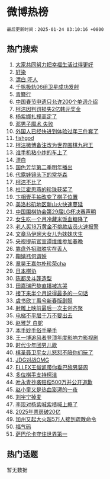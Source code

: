 # 微博热榜

`最后更新时间：2025-01-24 03:10:16 +0800`

## 热门搜索

1. [大家共同努力把幸福生活过得更好](https://m.weibo.cn/search?containerid=100103type%3D1%26t%3D10%26q%3D%23%E5%A4%A7%E5%AE%B6%E5%85%B1%E5%90%8C%E5%8A%AA%E5%8A%9B%E6%8A%8A%E5%B9%B8%E7%A6%8F%E7%94%9F%E6%B4%BB%E8%BF%87%E5%BE%97%E6%9B%B4%E5%A5%BD%23&stream_entry_id=51&isnewpage=1&extparam=seat%3D1%26cate%3D10103%26filter_type%3Drealtimehot%26stream_entry_id%3D51%26q%3D%2523%25E5%25A4%25A7%25E5%25AE%25B6%25E5%2585%25B1%25E5%2590%258C%25E5%258A%25AA%25E5%258A%259B%25E6%258A%258A%25E5%25B9%25B8%25E7%25A6%258F%25E7%2594%259F%25E6%25B4%25BB%25E8%25BF%2587%25E5%25BE%2597%25E6%259B%25B4%25E5%25A5%25BD%2523%26dgr%3D0%26pos%3D0%26c_type%3D51%26display_time%3D1737659414%26pre_seqid%3D17376594149560111146134)
1. [轩染](https://m.weibo.cn/search?containerid=100103type%3D1%26t%3D10%26q%3D%E8%BD%A9%E6%9F%93&stream_entry_id=31&isnewpage=1&extparam=seat%3D1%26filter_type%3Drealtimehot%26q%3D%25E8%25BD%25A9%25E6%259F%2593%26c_type%3D31%26pos%3D0%26realpos%3D1%26cate%3D5001%26band_rank%3D1%26flag%3D2%26stream_entry_id%3D31%26dgr%3D0%26lcate%3D5001%26display_time%3D1737659414%26pre_seqid%3D17376594149560111146134)
1. [漂白 吓人](https://m.weibo.cn/search?containerid=100103type%3D1%26t%3D10%26q%3D%E6%BC%82%E7%99%BD+%E5%90%93%E4%BA%BA&stream_entry_id=31&isnewpage=1&extparam=seat%3D1%26filter_type%3Drealtimehot%26q%3D%25E6%25BC%2582%25E7%2599%25BD%2520%25E5%2590%2593%25E4%25BA%25BA%26c_type%3D31%26pos%3D1%26realpos%3D2%26cate%3D5001%26band_rank%3D2%26flag%3D2%26stream_entry_id%3D31%26dgr%3D0%26lcate%3D5001%26display_time%3D1737659414%26pre_seqid%3D17376594149560111146134)
1. [千帆极轨06组卫星成功发射](https://m.weibo.cn/search?containerid=100103type%3D1%26t%3D10%26q%3D%23%E5%8D%83%E5%B8%86%E6%9E%81%E8%BD%A806%E7%BB%84%E5%8D%AB%E6%98%9F%E6%88%90%E5%8A%9F%E5%8F%91%E5%B0%84%23&stream_entry_id=31&isnewpage=1&extparam=seat%3D1%26filter_type%3Drealtimehot%26q%3D%2523%25E5%258D%2583%25E5%25B8%2586%25E6%259E%2581%25E8%25BD%25A806%25E7%25BB%2584%25E5%258D%25AB%25E6%2598%259F%25E6%2588%2590%25E5%258A%259F%25E5%258F%2591%25E5%25B0%2584%2523%26c_type%3D31%26pos%3D2%26realpos%3D3%26cate%3D5001%26band_rank%3D3%26flag%3D0%26stream_entry_id%3D31%26dgr%3D0%26lcate%3D5001%26display_time%3D1737659414%26pre_seqid%3D17376594149560111146134)
1. [青簪行](https://m.weibo.cn/search?containerid=100103type%3D1%26t%3D10%26q%3D%E9%9D%92%E7%B0%AA%E8%A1%8C&stream_entry_id=31&isnewpage=1&extparam=seat%3D1%26filter_type%3Drealtimehot%26q%3D%25E9%259D%2592%25E7%25B0%25AA%25E8%25A1%258C%26c_type%3D31%26pos%3D3%26realpos%3D4%26cate%3D5001%26band_rank%3D4%26flag%3D2%26stream_entry_id%3D31%26dgr%3D0%26lcate%3D5001%26display_time%3D1737659414%26pre_seqid%3D17376594149560111146134)
1. [中国春节申遗只允许200个单词介绍](https://m.weibo.cn/search?containerid=100103type%3D1%26t%3D10%26q%3D%23%E4%B8%AD%E5%9B%BD%E6%98%A5%E8%8A%82%E7%94%B3%E9%81%97%E5%8F%AA%E5%85%81%E8%AE%B8200%E4%B8%AA%E5%8D%95%E8%AF%8D%E4%BB%8B%E7%BB%8D%23&stream_entry_id=31&isnewpage=1&extparam=seat%3D1%26filter_type%3Drealtimehot%26q%3D%2523%25E4%25B8%25AD%25E5%259B%25BD%25E6%2598%25A5%25E8%258A%2582%25E7%2594%25B3%25E9%2581%2597%25E5%258F%25AA%25E5%2585%2581%25E8%25AE%25B8200%25E4%25B8%25AA%25E5%258D%2595%25E8%25AF%258D%25E4%25BB%258B%25E7%25BB%258D%2523%26c_type%3D31%26pos%3D4%26realpos%3D5%26cate%3D5001%26band_rank%3D5%26flag%3D0%26stream_entry_id%3D31%26dgr%3D0%26lcate%3D5001%26display_time%3D1737659414%26pre_seqid%3D17376594149560111146134)
1. [柯洁因判罚损失2亿韩元奖金](https://m.weibo.cn/search?containerid=100103type%3D1%26t%3D10%26q%3D%23%E6%9F%AF%E6%B4%81%E5%9B%A0%E5%88%A4%E7%BD%9A%E6%8D%9F%E5%A4%B12%E4%BA%BF%E9%9F%A9%E5%85%83%E5%A5%96%E9%87%91%23&stream_entry_id=31&isnewpage=1&extparam=seat%3D1%26filter_type%3Drealtimehot%26q%3D%2523%25E6%259F%25AF%25E6%25B4%2581%25E5%259B%25A0%25E5%2588%25A4%25E7%25BD%259A%25E6%258D%259F%25E5%25A4%25B12%25E4%25BA%25BF%25E9%259F%25A9%25E5%2585%2583%25E5%25A5%2596%25E9%2587%2591%2523%26c_type%3D31%26pos%3D5%26realpos%3D6%26cate%3D5001%26band_rank%3D6%26flag%3D2%26stream_entry_id%3D31%26dgr%3D0%26lcate%3D5001%26display_time%3D1737659414%26pre_seqid%3D17376594149560111146134)
1. [杨紫娜扎撞高定了](https://m.weibo.cn/search?containerid=100103type%3D1%26t%3D10%26q%3D%23%E6%9D%A8%E7%B4%AB%E5%A8%9C%E6%89%8E%E6%92%9E%E9%AB%98%E5%AE%9A%E4%BA%86%23&stream_entry_id=31&isnewpage=1&extparam=seat%3D1%26filter_type%3Drealtimehot%26q%3D%2523%25E6%259D%25A8%25E7%25B4%25AB%25E5%25A8%259C%25E6%2589%258E%25E6%2592%259E%25E9%25AB%2598%25E5%25AE%259A%25E4%25BA%2586%2523%26c_type%3D31%26pos%3D6%26realpos%3D7%26cate%3D5001%26band_rank%3D7%26flag%3D2%26stream_entry_id%3D31%26dgr%3D0%26lcate%3D5001%26display_time%3D1737659414%26pre_seqid%3D17376594149560111146134)
1. [邓男子魔术 失败](https://m.weibo.cn/search?containerid=100103type%3D1%26t%3D10%26q%3D%E9%82%93%E7%94%B7%E5%AD%90%E9%AD%94%E6%9C%AF+%E5%A4%B1%E8%B4%A5&stream_entry_id=31&isnewpage=1&extparam=seat%3D1%26filter_type%3Drealtimehot%26q%3D%25E9%2582%2593%25E7%2594%25B7%25E5%25AD%2590%25E9%25AD%2594%25E6%259C%25AF%2520%25E5%25A4%25B1%25E8%25B4%25A5%26c_type%3D31%26pos%3D7%26realpos%3D8%26cate%3D5001%26band_rank%3D8%26flag%3D0%26stream_entry_id%3D31%26dgr%3D0%26lcate%3D5001%26display_time%3D1737659414%26pre_seqid%3D17376594149560111146134)
1. [外国人已经快进到体验过年三件套了](https://m.weibo.cn/search?containerid=100103type%3D1%26t%3D10%26q%3D%23%E5%A4%96%E5%9B%BD%E4%BA%BA%E5%B7%B2%E7%BB%8F%E5%BF%AB%E8%BF%9B%E5%88%B0%E4%BD%93%E9%AA%8C%E8%BF%87%E5%B9%B4%E4%B8%89%E4%BB%B6%E5%A5%97%E4%BA%86%23&stream_entry_id=31&isnewpage=1&extparam=seat%3D1%26filter_type%3Drealtimehot%26q%3D%2523%25E5%25A4%2596%25E5%259B%25BD%25E4%25BA%25BA%25E5%25B7%25B2%25E7%25BB%258F%25E5%25BF%25AB%25E8%25BF%259B%25E5%2588%25B0%25E4%25BD%2593%25E9%25AA%258C%25E8%25BF%2587%25E5%25B9%25B4%25E4%25B8%2589%25E4%25BB%25B6%25E5%25A5%2597%25E4%25BA%2586%2523%26c_type%3D31%26pos%3D8%26realpos%3D9%26cate%3D5001%26band_rank%3D9%26flag%3D0%26stream_entry_id%3D31%26dgr%3D0%26lcate%3D5001%26display_time%3D1737659414%26pre_seqid%3D17376594149560111146134)
1. [fishgod](https://m.weibo.cn/search?containerid=100103type%3D1%26t%3D10%26q%3Dfishgod&stream_entry_id=31&isnewpage=1&extparam=seat%3D1%26filter_type%3Drealtimehot%26q%3Dfishgod%26c_type%3D31%26pos%3D9%26realpos%3D10%26cate%3D5001%26band_rank%3D10%26flag%3D0%26stream_entry_id%3D31%26dgr%3D0%26lcate%3D5001%26display_time%3D1737659414%26pre_seqid%3D17376594149560111146134)
1. [柯洁微博备注改为世界围棋九冠王](https://m.weibo.cn/search?containerid=100103type%3D1%26t%3D10%26q%3D%23%E6%9F%AF%E6%B4%81%E5%BE%AE%E5%8D%9A%E5%A4%87%E6%B3%A8%E6%94%B9%E4%B8%BA%E4%B8%96%E7%95%8C%E5%9B%B4%E6%A3%8B%E4%B9%9D%E5%86%A0%E7%8E%8B%23&stream_entry_id=31&isnewpage=1&extparam=seat%3D1%26filter_type%3Drealtimehot%26q%3D%2523%25E6%259F%25AF%25E6%25B4%2581%25E5%25BE%25AE%25E5%258D%259A%25E5%25A4%2587%25E6%25B3%25A8%25E6%2594%25B9%25E4%25B8%25BA%25E4%25B8%2596%25E7%2595%258C%25E5%259B%25B4%25E6%25A3%258B%25E4%25B9%259D%25E5%2586%25A0%25E7%258E%258B%2523%26c_type%3D31%26pos%3D10%26realpos%3D11%26cate%3D5001%26band_rank%3D11%26flag%3D2%26stream_entry_id%3D31%26dgr%3D0%26lcate%3D5001%26display_time%3D1737659414%26pre_seqid%3D17376594149560111146134)
1. [谁手机粘小炸的车上了](https://m.weibo.cn/search?containerid=100103type%3D1%26t%3D10%26q%3D%E8%B0%81%E6%89%8B%E6%9C%BA%E7%B2%98%E5%B0%8F%E7%82%B8%E7%9A%84%E8%BD%A6%E4%B8%8A%E4%BA%86&stream_entry_id=31&isnewpage=1&extparam=seat%3D1%26filter_type%3Drealtimehot%26q%3D%25E8%25B0%2581%25E6%2589%258B%25E6%259C%25BA%25E7%25B2%2598%25E5%25B0%258F%25E7%2582%25B8%25E7%259A%2584%25E8%25BD%25A6%25E4%25B8%258A%25E4%25BA%2586%26c_type%3D31%26pos%3D11%26realpos%3D12%26cate%3D5001%26band_rank%3D12%26flag%3D0%26stream_entry_id%3D31%26dgr%3D0%26lcate%3D5001%26display_time%3D1737659414%26pre_seqid%3D17376594149560111146134)
1. [漂白](https://m.weibo.cn/search?containerid=100103type%3D1%26t%3D10%26q%3D%E6%BC%82%E7%99%BD&stream_entry_id=31&isnewpage=1&extparam=seat%3D1%26filter_type%3Drealtimehot%26q%3D%25E6%25BC%2582%25E7%2599%25BD%26c_type%3D31%26pos%3D12%26realpos%3D13%26cate%3D5001%26band_rank%3D13%26flag%3D0%26stream_entry_id%3D31%26dgr%3D0%26lcate%3D5001%26display_time%3D1737659414%26pre_seqid%3D17376594149560111146134)
1. [国色芳华第二季明年播出](https://m.weibo.cn/search?containerid=100103type%3D1%26t%3D10%26q%3D%23%E5%9B%BD%E8%89%B2%E8%8A%B3%E5%8D%8E%E7%AC%AC%E4%BA%8C%E5%AD%A3%E6%98%8E%E5%B9%B4%E6%92%AD%E5%87%BA%23&stream_entry_id=31&isnewpage=1&extparam=seat%3D1%26filter_type%3Drealtimehot%26q%3D%2523%25E5%259B%25BD%25E8%2589%25B2%25E8%258A%25B3%25E5%258D%258E%25E7%25AC%25AC%25E4%25BA%258C%25E5%25AD%25A3%25E6%2598%258E%25E5%25B9%25B4%25E6%2592%25AD%25E5%2587%25BA%2523%26c_type%3D31%26pos%3D13%26realpos%3D14%26cate%3D5001%26band_rank%3D14%26flag%3D0%26stream_entry_id%3D31%26dgr%3D0%26lcate%3D5001%26display_time%3D1737659414%26pre_seqid%3D17376594149560111146134)
1. [代露娃镜头下的常华森](https://m.weibo.cn/search?containerid=100103type%3D1%26t%3D10%26q%3D%23%E4%BB%A3%E9%9C%B2%E5%A8%83%E9%95%9C%E5%A4%B4%E4%B8%8B%E7%9A%84%E5%B8%B8%E5%8D%8E%E6%A3%AE%23&stream_entry_id=31&isnewpage=1&extparam=seat%3D1%26filter_type%3Drealtimehot%26q%3D%2523%25E4%25BB%25A3%25E9%259C%25B2%25E5%25A8%2583%25E9%2595%259C%25E5%25A4%25B4%25E4%25B8%258B%25E7%259A%2584%25E5%25B8%25B8%25E5%258D%258E%25E6%25A3%25AE%2523%26c_type%3D31%26pos%3D14%26realpos%3D15%26cate%3D5001%26band_rank%3D15%26flag%3D0%26stream_entry_id%3D31%26dgr%3D0%26lcate%3D5001%26display_time%3D1737659414%26pre_seqid%3D17376594149560111146134)
1. [柯洁不比了](https://m.weibo.cn/search?containerid=100103type%3D1%26t%3D10%26q%3D%23%E6%9F%AF%E6%B4%81%E4%B8%8D%E6%AF%94%E4%BA%86%23&stream_entry_id=31&isnewpage=1&extparam=seat%3D1%26filter_type%3Drealtimehot%26q%3D%2523%25E6%259F%25AF%25E6%25B4%2581%25E4%25B8%258D%25E6%25AF%2594%25E4%25BA%2586%2523%26c_type%3D31%26pos%3D15%26realpos%3D16%26cate%3D5001%26band_rank%3D16%26flag%3D0%26stream_entry_id%3D31%26dgr%3D0%26lcate%3D5001%26display_time%3D1737659414%26pre_seqid%3D17376594149560111146134)
1. [杜江霍思燕的珍珠获奖了](https://m.weibo.cn/search?containerid=100103type%3D1%26t%3D10%26q%3D%23%E6%9D%9C%E6%B1%9F%E9%9C%8D%E6%80%9D%E7%87%95%E7%9A%84%E7%8F%8D%E7%8F%A0%E8%8E%B7%E5%A5%96%E4%BA%86%23&stream_entry_id=31&isnewpage=1&extparam=seat%3D1%26filter_type%3Drealtimehot%26q%3D%2523%25E6%259D%259C%25E6%25B1%259F%25E9%259C%258D%25E6%2580%259D%25E7%2587%2595%25E7%259A%2584%25E7%258F%258D%25E7%258F%25A0%25E8%258E%25B7%25E5%25A5%2596%25E4%25BA%2586%2523%26c_type%3D31%26pos%3D16%26realpos%3D17%26cate%3D5001%26band_rank%3D17%26flag%3D0%26stream_entry_id%3D31%26dgr%3D0%26lcate%3D5001%26display_time%3D1737659414%26pre_seqid%3D17376594149560111146134)
1. [卞相壹手袖改变了棋子位置](https://m.weibo.cn/search?containerid=100103type%3D1%26t%3D10%26q%3D%23%E5%8D%9E%E7%9B%B8%E5%A3%B9%E6%89%8B%E8%A2%96%E6%94%B9%E5%8F%98%E4%BA%86%E6%A3%8B%E5%AD%90%E4%BD%8D%E7%BD%AE%23&stream_entry_id=31&isnewpage=1&extparam=seat%3D1%26filter_type%3Drealtimehot%26q%3D%2523%25E5%258D%259E%25E7%259B%25B8%25E5%25A3%25B9%25E6%2589%258B%25E8%25A2%2596%25E6%2594%25B9%25E5%258F%2598%25E4%25BA%2586%25E6%25A3%258B%25E5%25AD%2590%25E4%25BD%258D%25E7%25BD%25AE%2523%26c_type%3D31%26pos%3D17%26realpos%3D18%26cate%3D5001%26band_rank%3D18%26flag%3D0%26stream_entry_id%3D31%26dgr%3D0%26lcate%3D5001%26display_time%3D1737659414%26pre_seqid%3D17376594149560111146134)
1. [美洛杉矶地区新山火快速蔓延](https://m.weibo.cn/search?containerid=100103type%3D1%26t%3D10%26q%3D%23%E7%BE%8E%E6%B4%9B%E6%9D%89%E7%9F%B6%E5%9C%B0%E5%8C%BA%E6%96%B0%E5%B1%B1%E7%81%AB%E5%BF%AB%E9%80%9F%E8%94%93%E5%BB%B6%23&stream_entry_id=31&isnewpage=1&extparam=seat%3D1%26filter_type%3Drealtimehot%26q%3D%2523%25E7%25BE%258E%25E6%25B4%259B%25E6%259D%2589%25E7%259F%25B6%25E5%259C%25B0%25E5%258C%25BA%25E6%2596%25B0%25E5%25B1%25B1%25E7%2581%25AB%25E5%25BF%25AB%25E9%2580%259F%25E8%2594%2593%25E5%25BB%25B6%2523%26c_type%3D31%26pos%3D18%26realpos%3D19%26cate%3D5001%26band_rank%3D19%26flag%3D0%26stream_entry_id%3D31%26dgr%3D0%26lcate%3D5001%26display_time%3D1737659414%26pre_seqid%3D17376594149560111146134)
1. [中国围棋协会第29届LG杯决赛声明](https://m.weibo.cn/search?containerid=100103type%3D1%26t%3D10%26q%3D%23%E4%B8%AD%E5%9B%BD%E5%9B%B4%E6%A3%8B%E5%8D%8F%E4%BC%9A%E7%AC%AC29%E5%B1%8ALG%E6%9D%AF%E5%86%B3%E8%B5%9B%E5%A3%B0%E6%98%8E%23&stream_entry_id=31&isnewpage=1&extparam=seat%3D1%26filter_type%3Drealtimehot%26q%3D%2523%25E4%25B8%25AD%25E5%259B%25BD%25E5%259B%25B4%25E6%25A3%258B%25E5%258D%258F%25E4%25BC%259A%25E7%25AC%25AC29%25E5%25B1%258ALG%25E6%259D%25AF%25E5%2586%25B3%25E8%25B5%259B%25E5%25A3%25B0%25E6%2598%258E%2523%26c_type%3D31%26pos%3D19%26realpos%3D20%26cate%3D5001%26band_rank%3D20%26flag%3D0%26stream_entry_id%3D31%26dgr%3D0%26lcate%3D5001%26display_time%3D1737659414%26pre_seqid%3D17376594149560111146134)
1. [女生吃一个月冷藏米饭血糖降了](https://m.weibo.cn/search?containerid=100103type%3D1%26t%3D10%26q%3D%23%E5%A5%B3%E7%94%9F%E5%90%83%E4%B8%80%E4%B8%AA%E6%9C%88%E5%86%B7%E8%97%8F%E7%B1%B3%E9%A5%AD%E8%A1%80%E7%B3%96%E9%99%8D%E4%BA%86%23&stream_entry_id=31&isnewpage=1&extparam=seat%3D1%26filter_type%3Drealtimehot%26q%3D%2523%25E5%25A5%25B3%25E7%2594%259F%25E5%2590%2583%25E4%25B8%2580%25E4%25B8%25AA%25E6%259C%2588%25E5%2586%25B7%25E8%2597%258F%25E7%25B1%25B3%25E9%25A5%25AD%25E8%25A1%2580%25E7%25B3%2596%25E9%2599%258D%25E4%25BA%2586%2523%26c_type%3D31%26pos%3D20%26realpos%3D21%26cate%3D5001%26band_rank%3D21%26flag%3D0%26stream_entry_id%3D31%26dgr%3D0%26lcate%3D5001%26display_time%3D1737659414%26pre_seqid%3D17376594149560111146134)
1. [老人买18万黄金不挑款店员火速报警](https://m.weibo.cn/search?containerid=100103type%3D1%26t%3D10%26q%3D%23%E8%80%81%E4%BA%BA%E4%B9%B018%E4%B8%87%E9%BB%84%E9%87%91%E4%B8%8D%E6%8C%91%E6%AC%BE%E5%BA%97%E5%91%98%E7%81%AB%E9%80%9F%E6%8A%A5%E8%AD%A6%23&stream_entry_id=31&isnewpage=1&extparam=seat%3D1%26filter_type%3Drealtimehot%26q%3D%2523%25E8%2580%2581%25E4%25BA%25BA%25E4%25B9%25B018%25E4%25B8%2587%25E9%25BB%2584%25E9%2587%2591%25E4%25B8%258D%25E6%258C%2591%25E6%25AC%25BE%25E5%25BA%2597%25E5%2591%2598%25E7%2581%25AB%25E9%2580%259F%25E6%258A%25A5%25E8%25AD%25A6%2523%26c_type%3D31%26pos%3D21%26realpos%3D22%26cate%3D5001%26band_rank%3D22%26flag%3D0%26stream_entry_id%3D31%26dgr%3D0%26lcate%3D5001%26display_time%3D1737659414%26pre_seqid%3D17376594149560111146134)
1. [文章马伊琍大女儿为妹妹庆生](https://m.weibo.cn/search?containerid=100103type%3D1%26t%3D10%26q%3D%23%E6%96%87%E7%AB%A0%E9%A9%AC%E4%BC%8A%E7%90%8D%E5%A4%A7%E5%A5%B3%E5%84%BF%E4%B8%BA%E5%A6%B9%E5%A6%B9%E5%BA%86%E7%94%9F%23&stream_entry_id=31&isnewpage=1&extparam=seat%3D1%26filter_type%3Drealtimehot%26q%3D%2523%25E6%2596%2587%25E7%25AB%25A0%25E9%25A9%25AC%25E4%25BC%258A%25E7%2590%258D%25E5%25A4%25A7%25E5%25A5%25B3%25E5%2584%25BF%25E4%25B8%25BA%25E5%25A6%25B9%25E5%25A6%25B9%25E5%25BA%2586%25E7%2594%259F%2523%26c_type%3D31%26pos%3D22%26realpos%3D23%26cate%3D5001%26band_rank%3D23%26flag%3D0%26stream_entry_id%3D31%26dgr%3D0%26lcate%3D5001%26display_time%3D1737659414%26pre_seqid%3D17376594149560111146134)
1. [央视提前官宣谭维维参加春晚](https://m.weibo.cn/search?containerid=100103type%3D1%26t%3D10%26q%3D%E5%A4%AE%E8%A7%86%E6%8F%90%E5%89%8D%E5%AE%98%E5%AE%A3%E8%B0%AD%E7%BB%B4%E7%BB%B4%E5%8F%82%E5%8A%A0%E6%98%A5%E6%99%9A&stream_entry_id=31&isnewpage=1&extparam=seat%3D1%26filter_type%3Drealtimehot%26q%3D%25E5%25A4%25AE%25E8%25A7%2586%25E6%258F%2590%25E5%2589%258D%25E5%25AE%2598%25E5%25AE%25A3%25E8%25B0%25AD%25E7%25BB%25B4%25E7%25BB%25B4%25E5%258F%2582%25E5%258A%25A0%25E6%2598%25A5%25E6%2599%259A%26c_type%3D31%26pos%3D23%26realpos%3D24%26cate%3D5001%26band_rank%3D24%26flag%3D0%26stream_entry_id%3D31%26dgr%3D0%26lcate%3D5001%26display_time%3D1737659414%26pre_seqid%3D17376594149560111146134)
1. [靠盘外招取胜实在丢人](https://m.weibo.cn/search?containerid=100103type%3D1%26t%3D10%26q%3D%23%E9%9D%A0%E7%9B%98%E5%A4%96%E6%8B%9B%E5%8F%96%E8%83%9C%E5%AE%9E%E5%9C%A8%E4%B8%A2%E4%BA%BA%23&stream_entry_id=31&isnewpage=1&extparam=seat%3D1%26filter_type%3Drealtimehot%26q%3D%2523%25E9%259D%25A0%25E7%259B%2598%25E5%25A4%2596%25E6%258B%259B%25E5%258F%2596%25E8%2583%259C%25E5%25AE%259E%25E5%259C%25A8%25E4%25B8%25A2%25E4%25BA%25BA%2523%26c_type%3D31%26pos%3D24%26realpos%3D25%26cate%3D5001%26band_rank%3D25%26flag%3D1%26stream_entry_id%3D31%26dgr%3D0%26lcate%3D5001%26display_time%3D1737659414%26pre_seqid%3D17376594149560111146134)
1. [鞠婧祎何谓妖](https://m.weibo.cn/search?containerid=100103type%3D1%26t%3D10%26q%3D%23%E9%9E%A0%E5%A9%A7%E7%A5%8E%E4%BD%95%E8%B0%93%E5%A6%96%23&stream_entry_id=31&isnewpage=1&extparam=seat%3D1%26filter_type%3Drealtimehot%26q%3D%2523%25E9%259E%25A0%25E5%25A9%25A7%25E7%25A5%258E%25E4%25BD%2595%25E8%25B0%2593%25E5%25A6%2596%2523%26c_type%3D31%26pos%3D25%26realpos%3D26%26cate%3D5001%26band_rank%3D26%26flag%3D0%26stream_entry_id%3D31%26dgr%3D0%26lcate%3D5001%26display_time%3D1737659414%26pre_seqid%3D17376594149560111146134)
1. [章昊王嘉尔朴珍荣cha](https://m.weibo.cn/search?containerid=100103type%3D1%26t%3D10%26q%3D%23%E7%AB%A0%E6%98%8A%E7%8E%8B%E5%98%89%E5%B0%94%E6%9C%B4%E7%8F%8D%E8%8D%A3cha%23&stream_entry_id=31&isnewpage=1&extparam=seat%3D1%26filter_type%3Drealtimehot%26q%3D%2523%25E7%25AB%25A0%25E6%2598%258A%25E7%258E%258B%25E5%2598%2589%25E5%25B0%2594%25E6%259C%25B4%25E7%258F%258D%25E8%258D%25A3cha%2523%26c_type%3D31%26pos%3D26%26realpos%3D27%26cate%3D5001%26band_rank%3D27%26flag%3D0%26stream_entry_id%3D31%26dgr%3D0%26lcate%3D5001%26display_time%3D1737659414%26pre_seqid%3D17376594149560111146134)
1. [日本棋协](https://m.weibo.cn/search?containerid=100103type%3D1%26t%3D10%26q%3D%E6%97%A5%E6%9C%AC%E6%A3%8B%E5%8D%8F&stream_entry_id=31&isnewpage=1&extparam=seat%3D1%26filter_type%3Drealtimehot%26q%3D%25E6%2597%25A5%25E6%259C%25AC%25E6%25A3%258B%25E5%258D%258F%26c_type%3D31%26pos%3D27%26realpos%3D28%26cate%3D5001%26band_rank%3D28%26flag%3D0%26stream_entry_id%3D31%26dgr%3D0%26lcate%3D5001%26display_time%3D1737659414%26pre_seqid%3D17376594149560111146134)
1. [陈都灵斗篷造型](https://m.weibo.cn/search?containerid=100103type%3D1%26t%3D10%26q%3D%E9%99%88%E9%83%BD%E7%81%B5%E6%96%97%E7%AF%B7%E9%80%A0%E5%9E%8B&stream_entry_id=31&isnewpage=1&extparam=seat%3D1%26filter_type%3Drealtimehot%26q%3D%25E9%2599%2588%25E9%2583%25BD%25E7%2581%25B5%25E6%2596%2597%25E7%25AF%25B7%25E9%2580%25A0%25E5%259E%258B%26c_type%3D31%26pos%3D28%26realpos%3D29%26cate%3D5001%26band_rank%3D29%26flag%3D0%26stream_entry_id%3D31%26dgr%3D0%26lcate%3D5001%26display_time%3D1737659414%26pre_seqid%3D17376594149560111146134)
1. [田嘉瑞巴黎直播被冻哭](https://m.weibo.cn/search?containerid=100103type%3D1%26t%3D10%26q%3D%E7%94%B0%E5%98%89%E7%91%9E%E5%B7%B4%E9%BB%8E%E7%9B%B4%E6%92%AD%E8%A2%AB%E5%86%BB%E5%93%AD&stream_entry_id=31&isnewpage=1&extparam=seat%3D1%26filter_type%3Drealtimehot%26q%3D%25E7%2594%25B0%25E5%2598%2589%25E7%2591%259E%25E5%25B7%25B4%25E9%25BB%258E%25E7%259B%25B4%25E6%2592%25AD%25E8%25A2%25AB%25E5%2586%25BB%25E5%2593%25AD%26c_type%3D31%26pos%3D29%26realpos%3D30%26cate%3D5001%26band_rank%3D30%26flag%3D0%26stream_entry_id%3D31%26dgr%3D0%26lcate%3D5001%26display_time%3D1737659414%26pre_seqid%3D17376594149560111146134)
1. [接下来半个月说得最多的一句话](https://m.weibo.cn/search?containerid=100103type%3D1%26t%3D10%26q%3D%23%E6%8E%A5%E4%B8%8B%E6%9D%A5%E5%8D%8A%E4%B8%AA%E6%9C%88%E8%AF%B4%E5%BE%97%E6%9C%80%E5%A4%9A%E7%9A%84%E4%B8%80%E5%8F%A5%E8%AF%9D%23&stream_entry_id=31&isnewpage=1&extparam=seat%3D1%26filter_type%3Drealtimehot%26q%3D%2523%25E6%258E%25A5%25E4%25B8%258B%25E6%259D%25A5%25E5%258D%258A%25E4%25B8%25AA%25E6%259C%2588%25E8%25AF%25B4%25E5%25BE%2597%25E6%259C%2580%25E5%25A4%259A%25E7%259A%2584%25E4%25B8%2580%25E5%258F%25A5%25E8%25AF%259D%2523%26c_type%3D31%26pos%3D30%26realpos%3D31%26cate%3D5001%26band_rank%3D31%26flag%3D0%26stream_entry_id%3D31%26dgr%3D0%26lcate%3D5001%26display_time%3D1737659414%26pre_seqid%3D17376594149560111146134)
1. [虞书欣丁禹兮新春版剧照](https://m.weibo.cn/search?containerid=100103type%3D1%26t%3D10%26q%3D%23%E8%99%9E%E4%B9%A6%E6%AC%A3%E4%B8%81%E7%A6%B9%E5%85%AE%E6%96%B0%E6%98%A5%E7%89%88%E5%89%A7%E7%85%A7%23&stream_entry_id=31&isnewpage=1&extparam=seat%3D1%26filter_type%3Drealtimehot%26q%3D%2523%25E8%2599%259E%25E4%25B9%25A6%25E6%25AC%25A3%25E4%25B8%2581%25E7%25A6%25B9%25E5%2585%25AE%25E6%2596%25B0%25E6%2598%25A5%25E7%2589%2588%25E5%2589%25A7%25E7%2585%25A7%2523%26c_type%3D31%26pos%3D31%26realpos%3D32%26cate%3D5001%26band_rank%3D32%26flag%3D0%26stream_entry_id%3D31%26dgr%3D0%26lcate%3D5001%26display_time%3D1737659414%26pre_seqid%3D17376594149560111146134)
1. [射雕上映前最后一次主创齐聚](https://m.weibo.cn/search?containerid=100103type%3D1%26t%3D10%26q%3D%23%E5%B0%84%E9%9B%95%E4%B8%8A%E6%98%A0%E5%89%8D%E6%9C%80%E5%90%8E%E4%B8%80%E6%AC%A1%E4%B8%BB%E5%88%9B%E9%BD%90%E8%81%9A%23&stream_entry_id=31&isnewpage=1&extparam=seat%3D1%26filter_type%3Drealtimehot%26q%3D%2523%25E5%25B0%2584%25E9%259B%2595%25E4%25B8%258A%25E6%2598%25A0%25E5%2589%258D%25E6%259C%2580%25E5%2590%258E%25E4%25B8%2580%25E6%25AC%25A1%25E4%25B8%25BB%25E5%2588%259B%25E9%25BD%2590%25E8%2581%259A%2523%26c_type%3D31%26pos%3D32%26realpos%3D33%26cate%3D5001%26band_rank%3D33%26flag%3D0%26stream_entry_id%3D31%26dgr%3D0%26lcate%3D5001%26display_time%3D1737659414%26pre_seqid%3D17376594149560111146134)
1. [电梯不平层千万不要出去](https://m.weibo.cn/search?containerid=100103type%3D1%26t%3D10%26q%3D%E7%94%B5%E6%A2%AF%E4%B8%8D%E5%B9%B3%E5%B1%82%E5%8D%83%E4%B8%87%E4%B8%8D%E8%A6%81%E5%87%BA%E5%8E%BB&stream_entry_id=31&isnewpage=1&extparam=seat%3D1%26filter_type%3Drealtimehot%26q%3D%25E7%2594%25B5%25E6%25A2%25AF%25E4%25B8%258D%25E5%25B9%25B3%25E5%25B1%2582%25E5%258D%2583%25E4%25B8%2587%25E4%25B8%258D%25E8%25A6%2581%25E5%2587%25BA%25E5%258E%25BB%26c_type%3D31%26pos%3D33%26realpos%3D34%26cate%3D5001%26band_rank%3D34%26flag%3D0%26stream_entry_id%3D31%26dgr%3D0%26lcate%3D5001%26display_time%3D1737659414%26pre_seqid%3D17376594149560111146134)
1. [赵雅芝 白蛇](https://m.weibo.cn/search?containerid=100103type%3D1%26t%3D10%26q%3D%E8%B5%B5%E9%9B%85%E8%8A%9D+%E7%99%BD%E8%9B%87&stream_entry_id=31&isnewpage=1&extparam=seat%3D1%26filter_type%3Drealtimehot%26q%3D%25E8%25B5%25B5%25E9%259B%2585%25E8%258A%259D%2520%25E7%2599%25BD%25E8%259B%2587%26c_type%3D31%26pos%3D34%26realpos%3D35%26cate%3D5001%26band_rank%3D35%26flag%3D0%26stream_entry_id%3D31%26dgr%3D0%26lcate%3D5001%26display_time%3D1737659414%26pre_seqid%3D17376594149560111146134)
1. [本手妙手俗手举手](https://m.weibo.cn/search?containerid=100103type%3D1%26t%3D10%26q%3D%23%E6%9C%AC%E6%89%8B%E5%A6%99%E6%89%8B%E4%BF%97%E6%89%8B%E4%B8%BE%E6%89%8B%23&stream_entry_id=31&isnewpage=1&extparam=seat%3D1%26filter_type%3Drealtimehot%26q%3D%2523%25E6%259C%25AC%25E6%2589%258B%25E5%25A6%2599%25E6%2589%258B%25E4%25BF%2597%25E6%2589%258B%25E4%25B8%25BE%25E6%2589%258B%2523%26c_type%3D31%26pos%3D35%26realpos%3D36%26cate%3D5001%26band_rank%3D36%26flag%3D0%26stream_entry_id%3D31%26dgr%3D0%26lcate%3D5001%26display_time%3D1737659414%26pre_seqid%3D17376594149560111146134)
1. [王一博追风者登顶年度影响力影视剧](https://m.weibo.cn/search?containerid=100103type%3D1%26t%3D10%26q%3D%23%E7%8E%8B%E4%B8%80%E5%8D%9A%E8%BF%BD%E9%A3%8E%E8%80%85%E7%99%BB%E9%A1%B6%E5%B9%B4%E5%BA%A6%E5%BD%B1%E5%93%8D%E5%8A%9B%E5%BD%B1%E8%A7%86%E5%89%A7%23&stream_entry_id=31&isnewpage=1&extparam=seat%3D1%26filter_type%3Drealtimehot%26q%3D%2523%25E7%258E%258B%25E4%25B8%2580%25E5%258D%259A%25E8%25BF%25BD%25E9%25A3%258E%25E8%2580%2585%25E7%2599%25BB%25E9%25A1%25B6%25E5%25B9%25B4%25E5%25BA%25A6%25E5%25BD%25B1%25E5%2593%258D%25E5%258A%259B%25E5%25BD%25B1%25E8%25A7%2586%25E5%2589%25A7%2523%26c_type%3D31%26pos%3D36%26realpos%3D37%26cate%3D5001%26band_rank%3D37%26flag%3D0%26stream_entry_id%3D31%26dgr%3D0%26lcate%3D5001%26display_time%3D1737659414%26pre_seqid%3D17376594149560111146134)
1. [时代少年团男儿歌](https://m.weibo.cn/search?containerid=100103type%3D1%26t%3D10%26q%3D%E6%97%B6%E4%BB%A3%E5%B0%91%E5%B9%B4%E5%9B%A2%E7%94%B7%E5%84%BF%E6%AD%8C&stream_entry_id=31&isnewpage=1&extparam=seat%3D1%26filter_type%3Drealtimehot%26q%3D%25E6%2597%25B6%25E4%25BB%25A3%25E5%25B0%2591%25E5%25B9%25B4%25E5%259B%25A2%25E7%2594%25B7%25E5%2584%25BF%25E6%25AD%258C%26c_type%3D31%26pos%3D37%26realpos%3D38%26cate%3D5001%26band_rank%3D38%26flag%3D0%26stream_entry_id%3D31%26dgr%3D0%26lcate%3D5001%26display_time%3D1737659414%26pre_seqid%3D17376594149560111146134)
1. [棋圣聂卫平女儿怒怼不陪你们玩了](https://m.weibo.cn/search?containerid=100103type%3D1%26t%3D10%26q%3D%23%E6%A3%8B%E5%9C%A3%E8%81%82%E5%8D%AB%E5%B9%B3%E5%A5%B3%E5%84%BF%E6%80%92%E6%80%BC%E4%B8%8D%E9%99%AA%E4%BD%A0%E4%BB%AC%E7%8E%A9%E4%BA%86%23&stream_entry_id=31&isnewpage=1&extparam=seat%3D1%26filter_type%3Drealtimehot%26q%3D%2523%25E6%25A3%258B%25E5%259C%25A3%25E8%2581%2582%25E5%258D%25AB%25E5%25B9%25B3%25E5%25A5%25B3%25E5%2584%25BF%25E6%2580%2592%25E6%2580%25BC%25E4%25B8%258D%25E9%2599%25AA%25E4%25BD%25A0%25E4%25BB%25AC%25E7%258E%25A9%25E4%25BA%2586%2523%26c_type%3D31%26pos%3D38%26realpos%3D39%26cate%3D5001%26band_rank%3D39%26flag%3D0%26stream_entry_id%3D31%26dgr%3D0%26lcate%3D5001%26display_time%3D1737659414%26pre_seqid%3D17376594149560111146134)
1. [JDG对战OMG](https://m.weibo.cn/search?containerid=100103type%3D1%26t%3D10%26q%3D%23JDG%E5%AF%B9%E6%88%98OMG%23&stream_entry_id=31&isnewpage=1&extparam=seat%3D1%26filter_type%3Drealtimehot%26q%3D%2523JDG%25E5%25AF%25B9%25E6%2588%2598OMG%2523%26c_type%3D31%26pos%3D39%26realpos%3D40%26cate%3D5001%26band_rank%3D40%26flag%3D0%26stream_entry_id%3D31%26dgr%3D0%26lcate%3D5001%26display_time%3D1737659414%26pre_seqid%3D17376594149560111146134)
1. [ELLEX王俊凯带你看巴黎男装周](https://m.weibo.cn/search?containerid=100103type%3D1%26t%3D10%26q%3D%23ELLEX%E7%8E%8B%E4%BF%8A%E5%87%AF%E5%B8%A6%E4%BD%A0%E7%9C%8B%E5%B7%B4%E9%BB%8E%E7%94%B7%E8%A3%85%E5%91%A8%23&stream_entry_id=31&isnewpage=1&extparam=seat%3D1%26filter_type%3Drealtimehot%26q%3D%2523ELLEX%25E7%258E%258B%25E4%25BF%258A%25E5%2587%25AF%25E5%25B8%25A6%25E4%25BD%25A0%25E7%259C%258B%25E5%25B7%25B4%25E9%25BB%258E%25E7%2594%25B7%25E8%25A3%2585%25E5%2591%25A8%2523%26c_type%3D31%26pos%3D40%26realpos%3D41%26cate%3D5001%26band_rank%3D41%26flag%3D0%26stream_entry_id%3D31%26dgr%3D0%26lcate%3D5001%26display_time%3D1737659414%26pre_seqid%3D17376594149560111146134)
1. [多位棋手支持柯洁](https://m.weibo.cn/search?containerid=100103type%3D1%26t%3D10%26q%3D%23%E5%A4%9A%E4%BD%8D%E6%A3%8B%E6%89%8B%E6%94%AF%E6%8C%81%E6%9F%AF%E6%B4%81%23&stream_entry_id=31&isnewpage=1&extparam=seat%3D1%26filter_type%3Drealtimehot%26q%3D%2523%25E5%25A4%259A%25E4%25BD%258D%25E6%25A3%258B%25E6%2589%258B%25E6%2594%25AF%25E6%258C%2581%25E6%259F%25AF%25E6%25B4%2581%2523%26c_type%3D31%26pos%3D41%26realpos%3D42%26cate%3D5001%26band_rank%3D42%26flag%3D0%26stream_entry_id%3D31%26dgr%3D0%26lcate%3D5001%26display_time%3D1737659414%26pre_seqid%3D17376594149560111146134)
1. [叶永青抄袭赔偿500万并公开道歉](https://m.weibo.cn/search?containerid=100103type%3D1%26t%3D10%26q%3D%23%E5%8F%B6%E6%B0%B8%E9%9D%92%E6%8A%84%E8%A2%AD%E8%B5%94%E5%81%BF500%E4%B8%87%E5%B9%B6%E5%85%AC%E5%BC%80%E9%81%93%E6%AD%89%23&stream_entry_id=31&isnewpage=1&extparam=seat%3D1%26filter_type%3Drealtimehot%26q%3D%2523%25E5%258F%25B6%25E6%25B0%25B8%25E9%259D%2592%25E6%258A%2584%25E8%25A2%25AD%25E8%25B5%2594%25E5%2581%25BF500%25E4%25B8%2587%25E5%25B9%25B6%25E5%2585%25AC%25E5%25BC%2580%25E9%2581%2593%25E6%25AD%2589%2523%26c_type%3D31%26pos%3D42%26realpos%3D43%26cate%3D5001%26band_rank%3D43%26flag%3D0%26stream_entry_id%3D31%26dgr%3D0%26lcate%3D5001%26display_time%3D1737659414%26pre_seqid%3D17376594149560111146134)
1. [赵小童又是热血澎湃的一夜](https://m.weibo.cn/search?containerid=100103type%3D1%26t%3D10%26q%3D%23%E8%B5%B5%E5%B0%8F%E7%AB%A5%E5%8F%88%E6%98%AF%E7%83%AD%E8%A1%80%E6%BE%8E%E6%B9%83%E7%9A%84%E4%B8%80%E5%A4%9C%23&stream_entry_id=31&isnewpage=1&extparam=seat%3D1%26filter_type%3Drealtimehot%26q%3D%2523%25E8%25B5%25B5%25E5%25B0%258F%25E7%25AB%25A5%25E5%258F%2588%25E6%2598%25AF%25E7%2583%25AD%25E8%25A1%2580%25E6%25BE%258E%25E6%25B9%2583%25E7%259A%2584%25E4%25B8%2580%25E5%25A4%259C%2523%26c_type%3D31%26pos%3D43%26realpos%3D44%26cate%3D5001%26band_rank%3D44%26flag%3D0%26stream_entry_id%3D31%26dgr%3D0%26lcate%3D5001%26display_time%3D1737659414%26pre_seqid%3D17376594149560111146134)
1. [刘宇宁掉麦](https://m.weibo.cn/search?containerid=100103type%3D1%26t%3D10%26q%3D%23%E5%88%98%E5%AE%87%E5%AE%81%E6%8E%89%E9%BA%A6%23&stream_entry_id=31&isnewpage=1&extparam=seat%3D1%26filter_type%3Drealtimehot%26q%3D%2523%25E5%2588%2598%25E5%25AE%2587%25E5%25AE%2581%25E6%258E%2589%25E9%25BA%25A6%2523%26c_type%3D31%26pos%3D44%26realpos%3D45%26cate%3D5001%26band_rank%3D45%26flag%3D0%26stream_entry_id%3D31%26dgr%3D0%26lcate%3D5001%26display_time%3D1737659414%26pre_seqid%3D17376594149560111146134)
1. [李现对杨紫喊紫啧喊上瘾了](https://m.weibo.cn/search?containerid=100103type%3D1%26t%3D10%26q%3D%E6%9D%8E%E7%8E%B0%E5%AF%B9%E6%9D%A8%E7%B4%AB%E5%96%8A%E7%B4%AB%E5%95%A7%E5%96%8A%E4%B8%8A%E7%98%BE%E4%BA%86&stream_entry_id=31&isnewpage=1&extparam=seat%3D1%26filter_type%3Drealtimehot%26q%3D%25E6%259D%258E%25E7%258E%25B0%25E5%25AF%25B9%25E6%259D%25A8%25E7%25B4%25AB%25E5%2596%258A%25E7%25B4%25AB%25E5%2595%25A7%25E5%2596%258A%25E4%25B8%258A%25E7%2598%25BE%25E4%25BA%2586%26c_type%3D31%26pos%3D45%26realpos%3D46%26cate%3D5001%26band_rank%3D46%26flag%3D0%26stream_entry_id%3D31%26dgr%3D0%26lcate%3D5001%26display_time%3D1737659414%26pre_seqid%3D17376594149560111146134)
1. [2025年票房破20亿](https://m.weibo.cn/search?containerid=100103type%3D1%26t%3D10%26q%3D%232025%E5%B9%B4%E7%A5%A8%E6%88%BF%E7%A0%B420%E4%BA%BF%23&stream_entry_id=31&isnewpage=1&extparam=seat%3D1%26filter_type%3Drealtimehot%26q%3D%25232025%25E5%25B9%25B4%25E7%25A5%25A8%25E6%2588%25BF%25E7%25A0%25B420%25E4%25BA%25BF%2523%26c_type%3D31%26pos%3D46%26realpos%3D47%26cate%3D5001%26band_rank%3D47%26flag%3D1%26stream_entry_id%3D31%26dgr%3D0%26lcate%3D5001%26display_time%3D1737659414%26pre_seqid%3D17376594149560111146134)
1. [加州又起大火超5万人接到疏散命令](https://m.weibo.cn/search?containerid=100103type%3D1%26t%3D10%26q%3D%23%E5%8A%A0%E5%B7%9E%E5%8F%88%E8%B5%B7%E5%A4%A7%E7%81%AB%E8%B6%855%E4%B8%87%E4%BA%BA%E6%8E%A5%E5%88%B0%E7%96%8F%E6%95%A3%E5%91%BD%E4%BB%A4%23&stream_entry_id=31&isnewpage=1&extparam=seat%3D1%26filter_type%3Drealtimehot%26q%3D%2523%25E5%258A%25A0%25E5%25B7%259E%25E5%258F%2588%25E8%25B5%25B7%25E5%25A4%25A7%25E7%2581%25AB%25E8%25B6%25855%25E4%25B8%2587%25E4%25BA%25BA%25E6%258E%25A5%25E5%2588%25B0%25E7%2596%258F%25E6%2595%25A3%25E5%2591%25BD%25E4%25BB%25A4%2523%26c_type%3D31%26pos%3D47%26realpos%3D48%26cate%3D5001%26band_rank%3D48%26flag%3D0%26stream_entry_id%3D31%26dgr%3D0%26lcate%3D5001%26display_time%3D1737659414%26pre_seqid%3D17376594149560111146134)
1. [福气码](https://m.weibo.cn/search?containerid=100103type%3D1%26t%3D10%26q%3D%E7%A6%8F%E6%B0%94%E7%A0%81&stream_entry_id=31&isnewpage=1&extparam=seat%3D1%26filter_type%3Drealtimehot%26q%3D%25E7%25A6%258F%25E6%25B0%2594%25E7%25A0%2581%26c_type%3D31%26pos%3D48%26realpos%3D49%26cate%3D5001%26band_rank%3D49%26flag%3D0%26stream_entry_id%3D31%26dgr%3D0%26lcate%3D5001%26display_time%3D1737659414%26pre_seqid%3D17376594149560111146134)
1. [萨巴伦卡守住世界第一](https://m.weibo.cn/search?containerid=100103type%3D1%26t%3D10%26q%3D%E8%90%A8%E5%B7%B4%E4%BC%A6%E5%8D%A1%E5%AE%88%E4%BD%8F%E4%B8%96%E7%95%8C%E7%AC%AC%E4%B8%80&stream_entry_id=31&isnewpage=1&extparam=seat%3D1%26filter_type%3Drealtimehot%26q%3D%25E8%2590%25A8%25E5%25B7%25B4%25E4%25BC%25A6%25E5%258D%25A1%25E5%25AE%2588%25E4%25BD%258F%25E4%25B8%2596%25E7%2595%258C%25E7%25AC%25AC%25E4%25B8%2580%26c_type%3D31%26pos%3D49%26realpos%3D50%26cate%3D5001%26band_rank%3D50%26flag%3D0%26stream_entry_id%3D31%26dgr%3D0%26lcate%3D5001%26display_time%3D1737659414%26pre_seqid%3D17376594149560111146134)

## 热门话题

暂无数据
